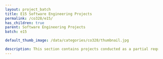 ```yaml
---
layout: project_batch
title: E15 Software Engineering Projects
permalink: /co328/e15/
has_children: true
parent: Software Engineering Projects
batch: e15

default_thumb_image: /data/categories/co328/thumbnail.jpg

description: This section contains projects conducted as a partial requirement to complete the course CO328 - Software Engineering. Usually, these projects are conducted by groups of 3 students. The course focus on using software architectures and software project management experience.
---
```

